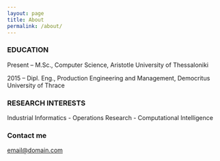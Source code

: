 ```yaml
---
layout: page
title: About
permalink: /about/
---
```




### EDUCATION
Present – M.Sc., Computer Science, Aristotle University of Thessaloniki

2015 – Dipl. Eng., Production Engineering and Management, Democritus University of Thrace 

### RESEARCH INTERESTS
Industrial Informatics - Operations Research - Computational Intelligence


### Contact me

[email@domain.com](mailto:email@domain.com)
